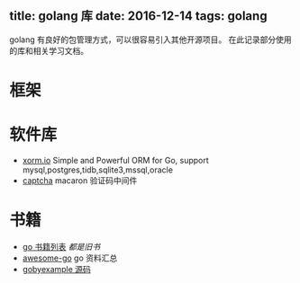 title: golang 库
date: 2016-12-14 
tags: golang
---
golang 有良好的包管理方式，可以很容易引入其他开源项目。 在此记录部分使用的库和相关学习文档。

# 框架

# 软件库
* [xorm.io](https://github.com/go-xorm/xorm) Simple and Powerful ORM for Go, support mysql,postgres,tidb,sqlite3,mssql,oracle 
* [captcha](https://github.com/go-macaron/captcha) macaron 验证码中间件


# 书籍 
* [go 书籍列表](http://www.golangtc.com/books) *都是旧书*
* [awesome-go](https://github.com/avelino/awesome-go) go 资料汇总
* [gobyexample 源码](https://github.com/mmcgrana/gobyexample)
